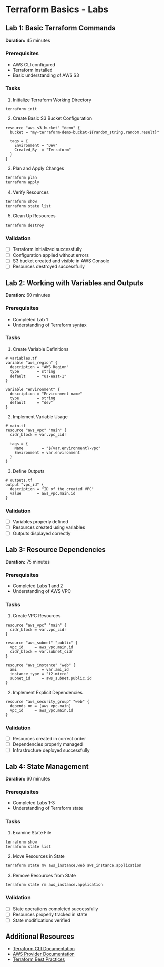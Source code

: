 # Terraform Basics - Labs

## Lab 1: Basic Terraform Commands
**Duration:** 45 minutes

### Prerequisites
- AWS CLI configured
- Terraform installed
- Basic understanding of AWS S3

### Tasks
1. Initialize Terraform Working Directory
```bash
terraform init
```

2. Create Basic S3 Bucket Configuration
```hcl
resource "aws_s3_bucket" "demo" {
  bucket = "my-terraform-demo-bucket-${random_string.random.result}"
  
  tags = {
    Environment = "Dev"
    Created_By  = "Terraform"
  }
}
```

3. Plan and Apply Changes
```bash
terraform plan
terraform apply
```

4. Verify Resources
```bash
terraform show
terraform state list
```

5. Clean Up Resources
```bash
terraform destroy
```

### Validation
- [ ] Terraform initialized successfully
- [ ] Configuration applied without errors
- [ ] S3 bucket created and visible in AWS Console
- [ ] Resources destroyed successfully

## Lab 2: Working with Variables and Outputs
**Duration:** 60 minutes

### Prerequisites
- Completed Lab 1
- Understanding of Terraform syntax

### Tasks
1. Create Variable Definitions
```hcl
# variables.tf
variable "aws_region" {
  description = "AWS Region"
  type        = string
  default     = "us-east-1"
}

variable "environment" {
  description = "Environment name"
  type        = string
  default     = "dev"
}
```

2. Implement Variable Usage
```hcl
# main.tf
resource "aws_vpc" "main" {
  cidr_block = var.vpc_cidr
  
  tags = {
    Name        = "${var.environment}-vpc"
    Environment = var.environment
  }
}
```

3. Define Outputs
```hcl
# outputs.tf
output "vpc_id" {
  description = "ID of the created VPC"
  value       = aws_vpc.main.id
}
```

### Validation
- [ ] Variables properly defined
- [ ] Resources created using variables
- [ ] Outputs displayed correctly

## Lab 3: Resource Dependencies
**Duration:** 75 minutes

### Prerequisites
- Completed Labs 1 and 2
- Understanding of AWS VPC

### Tasks
1. Create VPC Resources
```hcl
resource "aws_vpc" "main" {
  cidr_block = var.vpc_cidr
}

resource "aws_subnet" "public" {
  vpc_id     = aws_vpc.main.id
  cidr_block = var.subnet_cidr
}

resource "aws_instance" "web" {
  ami           = var.ami_id
  instance_type = "t2.micro"
  subnet_id     = aws_subnet.public.id
}
```

2. Implement Explicit Dependencies
```hcl
resource "aws_security_group" "web" {
  depends_on = [aws_vpc.main]
  vpc_id     = aws_vpc.main.id
}
```

### Validation
- [ ] Resources created in correct order
- [ ] Dependencies properly managed
- [ ] Infrastructure deployed successfully

## Lab 4: State Management
**Duration:** 60 minutes

### Prerequisites
- Completed Labs 1-3
- Understanding of Terraform state

### Tasks
1. Examine State File
```bash
terraform show
terraform state list
```

2. Move Resources in State
```bash
terraform state mv aws_instance.web aws_instance.application
```

3. Remove Resources from State
```bash
terraform state rm aws_instance.application
```

### Validation
- [ ] State operations completed successfully
- [ ] Resources properly tracked in state
- [ ] State modifications verified

## Additional Resources
- [Terraform CLI Documentation](https://www.terraform.io/docs/cli/index.html)
- [AWS Provider Documentation](https://registry.terraform.io/providers/hashicorp/aws/latest)
- [Terraform Best Practices](https://www.terraform-best-practices.com/)

